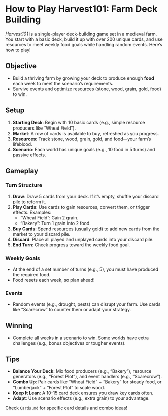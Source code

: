 # How to Play Harvest101: Farm Deck Building

*Harvest101* is a single-player deck-building game set in a medieval farm. You start with a basic deck, build it up with over 200 unique cards, and use resources to meet weekly food goals while handling random events. Here’s how to play!

## Objective
- Build a thriving farm by growing your deck to produce enough **food** each week to meet the scenario’s requirements.
- Survive events and optimize resources (stone, wood, grain, gold, food) to win.

## Setup
1. **Starting Deck**: Begin with 10 basic cards (e.g., simple resource producers like “Wheat Field”).
2. **Market**: A row of cards is available to buy, refreshed as you progress.
3. **Resources**: Track stone, wood, grain, gold, and food—your farm’s lifeblood.
4. **Scenario**: Each world has unique goals (e.g., 10 food in 5 turns) and passive effects.

## Gameplay
### Turn Structure
1. **Draw**: Draw 5 cards from your deck. If it’s empty, shuffle your discard pile to reform it.
2. **Play Cards**: Use cards to gain resources, convert them, or trigger effects. Examples:
   - “Wheat Field”: Gain 2 grain.
   - “Bakery”: Turn 1 grain into 2 food.
3. **Buy Cards**: Spend resources (usually gold) to add new cards from the market to your discard pile.
4. **Discard**: Place all played and unplayed cards into your discard pile.
5. **End Turn**: Check progress toward the weekly food goal.

### Weekly Goals
- At the end of a set number of turns (e.g., 5), you must have produced the required food.
- Food resets each week, so plan ahead!

### Events
- Random events (e.g., drought, pests) can disrupt your farm. Use cards like “Scarecrow” to counter them or adapt your strategy.

## Winning
- Complete all weeks in a scenario to win. Some worlds have extra challenges (e.g., bonus objectives or tougher events).

## Tips
- **Balance Your Deck**: Mix food producers (e.g., “Bakery”), resource generators (e.g., “Forest Plot”), and event handlers (e.g., “Scarecrow”).
- **Combo Up**: Pair cards like “Wheat Field” + “Bakery” for steady food, or “Lumberjack” + “Forest Plot” to scale wood.
- **Keep It Lean**: A 10-15 card deck ensures you draw key cards often.
- **Adapt**: Use scenario effects (e.g., extra grain) to your advantage.

Check `Cards.md` for specific card details and combo ideas!
